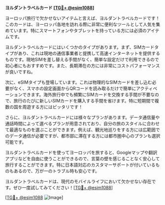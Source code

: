 **ヨルダントラベルカード [[TG💪+ @esim1088](https://t.me/s/esim1088)]**

ヨーロッパ旅行で欠かせないアイテムと言えば、ヨルダントラベルカードです！このカードは、ヨーロッパ各地を訪れる際に非常に便利なツールとして人気を集めています。特にスマートフォンやタブレットを持っている方には必須のアイテムです。

ヨルダントラベルカードにはいくつかのタイプがあります。まず、SIMカードタイプがあり、これは現地の通信事業者と提携して高速インターネットを提供するものです。現地SIMを差し替える手間がなく、簡単な設定だけで利用できるので初心者にもおすすめです。また、長期滞在の方には非常にコストパフォーマンスが良いですね。

次に、eSIMタイプも登場しています。これは物理的なSIMカードを差し込む必要がなく、スマホの設定画面からQRコードを読み取るだけで簡単にアクティベーションできます。海外旅行中でも頻繁にSIMカードを交換する手間が不要なので、旅行のたびに新しいSIMカードを購入する手間を省けます。特に短期間で複数の国を周遊する方にはピッタリです！

さらに、ヨルダントラベルカードには様々なプランがあります。データ通信量や通話時間によって選べるプランが用意されており、自分の旅のスタイルに合わせて最適なものを選ぶことができます。例えば、観光地巡りをする方には広範囲でのデータ通信が必要ですが、都市部に滞在する方には都市圏中心のプランも選択可能です。

ヨルダントラベルカードを使ってヨーロッパを旅すると、Googleマップや翻訳アプリなどを自由に使うことができるので、言葉の壁を感じることなく安心して旅行することができます。特に日本語対応のカスタマーサポートが付いているものもあるので、万が一のトラブル時も安心です。

ヨルダントラベルカードは、現代のモバイルライフにおいて欠かせない存在です。ぜひ一度試してみてください！[[TG💪+ @esim1088](https://t.me/s/esim1088)]

[[TG💪+ @esim1088](https://t.me/s/esim1088) ![Image](https://i.postimg.cc/Y0z9fWf4/image.png)]